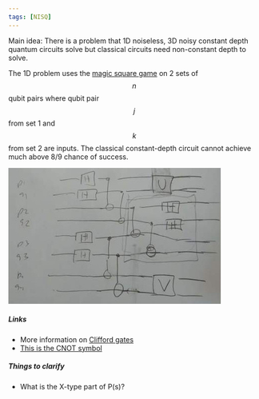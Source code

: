 ```yaml
---
tags: [NISQ]
---
```

Main idea: There is a problem that 1D noiseless, 3D noisy constant depth quantum circuits solve but classical circuits need non-constant depth to solve.

The 1D problem uses the [magic square game](https://en.wikipedia.org/wiki/Quantum_pseudo-telepathy#The_Mermin%E2%80%93Peres_magic_square_game) on 2 sets of $$n$$ qubit pairs where qubit pair $$j$$ from set 1 and $$k$$ from set 2 are inputs. The classical constant-depth circuit cannot achieve much above 8/9 chance of success.

![Magic square game on 2n pairs of qubits, where n=2](/figures/1904.01502.magic.square.jpg)

##### Links

* More information on [Clifford gates](https://en.wikipedia.org/wiki/Clifford_gates)
* [This is the CNOT symbol](https://en.wikipedia.org/wiki/Controlled_NOT_gate)

##### Things to clarify

* What is the X-type part of P(s)?
